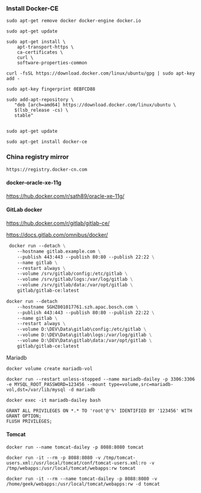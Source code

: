 ### Install Docker-CE

```shell
sudo apt-get remove docker docker-engine docker.io

sudo apt-get update

sudo apt-get install \
    apt-transport-https \
    ca-certificates \
    curl \
    software-properties-common
    
curl -fsSL https://download.docker.com/linux/ubuntu/gpg | sudo apt-key add -

sudo apt-key fingerprint 0EBFCD88

sudo add-apt-repository \
   "deb [arch=amd64] https://download.docker.com/linux/ubuntu \
   $(lsb_release -cs) \
   stable"
   
   
sudo apt-get update

sudo apt-get install docker-ce
```



### China registry mirror

```
https://registry.docker-cn.com
```



#### docker-oracle-xe-11g

https://hub.docker.com/r/sath89/oracle-xe-11g/

#### GitLab docker

https://hub.docker.com/r/gitlab/gitlab-ce/

https://docs.gitlab.com/omnibus/docker/



```dockerfile
 docker run --detach \
    --hostname gitlab.example.com \
    --publish 443:443 --publish 80:80 --publish 22:22 \
    --name gitlab \
    --restart always \
    --volume /srv/gitlab/config:/etc/gitlab \
    --volume /srv/gitlab/logs:/var/log/gitlab \
    --volume /srv/gitlab/data:/var/opt/gitlab \
    gitlab/gitlab-ce:latest
```

```dockerfile
docker run --detach
    --hostname SGHZ001017761.szh.apac.bosch.com \
    --publish 443:443 --publish 80:80 --publish 22:22 \
    --name gitlab \
    --restart always \
    --volume D:\DEV\Data\gitlab\config:/etc/gitlab \
    --volume D:\DEV\Data\gitlab\logs:/var/log/gitlab \
    --volume D:\DEV\Data\gitlab\data:/var/opt/gitlab \
    gitlab/gitlab-ce:latest
```



Mariadb

```shell
docker volume create mariadb-vol

docker run --restart unless-stopped --name mariadb-dailey -p 3306:3306 -e MYSQL_ROOT_PASSWORD=123456 --mount type=volume,src=mariadb-vol,dst=/var/lib/mysql -d mariadb

docker exec -it mariadb-dailey bash

GRANT ALL PRIVILEGES ON *.* TO 'root'@'%' IDENTIFIED BY '123456' WITH GRANT OPTION;
FLUSH PRIVILEGES;
```



#### Tomcat

```shell
docker run --name tomcat-dailey -p 8088:8080 tomcat

docker run -it --rm -p 8088:8080 -v /tmp/tomcat-users.xml:/usr/local/tomcat/conf/tomcat-users.xml:ro -v /tmp/webapps:/usr/local/tomcat/webapps:rw tomcat

docker run -it --rm --name tomcat-dailey -p 8088:8080 -v /home/geek/webapps:/usr/local/tomcat/webapps:rw -d tomcat
```

